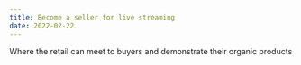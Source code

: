 ```yaml
---
title: Become a seller for live streaming 
date: 2022-02-22
--- 
```

Where the retail can meet to buyers and demonstrate their organic products 
